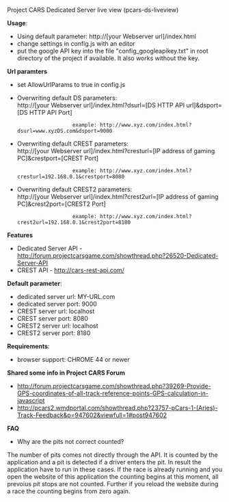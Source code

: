 Project CARS Dedicated Server live view (pcars-ds-liveview)

**Usage**:
- Using default parameter: http://[your Webserver url]/index.html
- change settings in config.js with an editor
- put the google API key into the file "config_googleapikey.txt" in root directory of the project if available. It also works without the key.

**Url paramters**
- set AllowUrlParams to true in config.js
- Overwriting default DS parameters:  
						http://[your Webserver url]/index.html?dsurl=[DS HTTP API url]&dsport=[DS HTTP API Port]
						
						example: http://www.xyz.com/index.html?dsurl=www.xyzDS.com&dsport=9000
- Overwriting default CREST parameters:   
						http://[your Webserver url]/index.html?cresturl=[IP address of gaming PC]&crestport=[CREST Port]
						
						example: http://www.xyz.com/index.html?cresturl=192.168.0.1&crestport=8080

- Overwriting default CREST2 parameters:   
						http://[your Webserver url]/index.html?crest2url=[IP address of gaming PC]&crest2port=[CREST2 Port]
						
						example: http://www.xyz.com/index.html?crest2url=192.168.0.1&crest2port=8180

**Features**
- Dedicated Server API - http://forum.projectcarsgame.com/showthread.php?26520-Dedicated-Server-API
- CREST API - http://cars-rest-api.com/

**Default parameter**:
- dedicated server url:   MY-URL.com
- dedicated server port:  9000
- CREST server url:       localhost
- CREST server port:      8080
- CREST2 server url:      localhost
- CREST2 server port:     8180
 
**Requirements**:
- browser support: CHROME 44 or newer

**Shared some info in Project CARS Forum**
- http://forum.projectcarsgame.com/showthread.php?39269-Provide-GPS-coordinates-of-all-track-reference-points-GPS-calculation-in-javascript
- http://pcars2.wmdportal.com/showthread.php?23757-pCars-1-(Aries)-Track-Feedback&p=947602&viewfull=1#post947602

**FAQ**
- Why are the pits not correct counted?

The number of pits comes not directly through the API. It is counted by the application and a pit is detected if a driver enters the pit. In result the application have to run in these cases.
If the race is already running and you open the website of this application the counting begins at this moment, all prevoius pit stops are not counted. Further if you reload the website during a race the counting begins from zero again.


